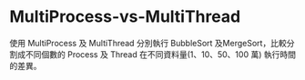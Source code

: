 # MultiProcess-vs-MultiThread

使用 MultiProcess 及 MultiThread 分別執行 BubbleSort 及MergeSort，比較分割成不同個數的 Process 及 Thread 在不同資料量(1、10、50、100 萬) 執行時間的差異。
